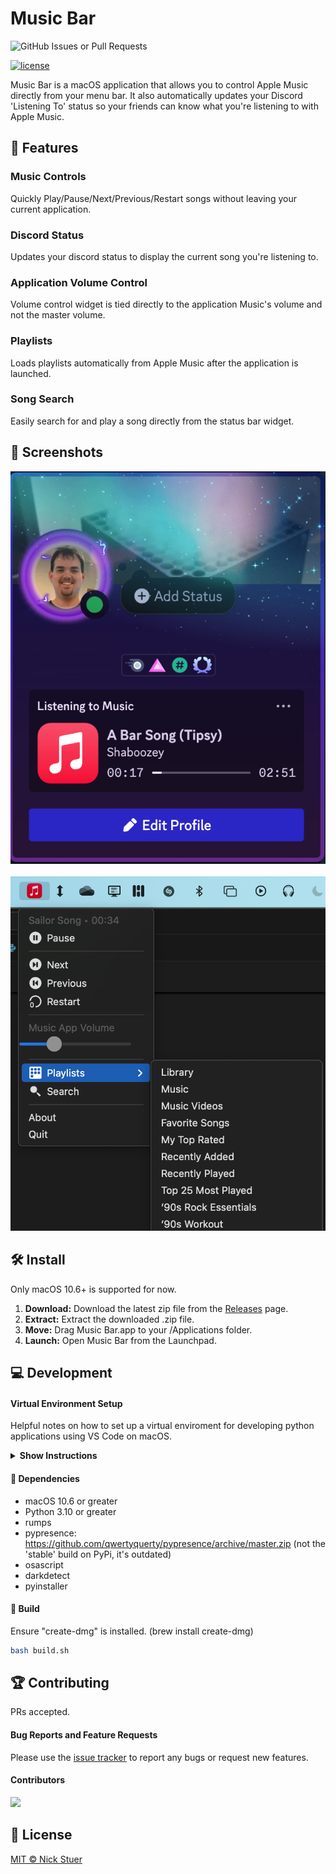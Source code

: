 # Music Bar

<img alt="GitHub Issues or Pull Requests" src="https://img.shields.io/github/issues/nickstuer/music-bar">

[![license](https://img.shields.io/github/license/nickstuer/music-bar.svg)](LICENSE)

Music Bar is a macOS application that allows you to control Apple Music directly from your menu bar. It also automatically updates your Discord 'Listening To' status so your friends can know what you're listening to with Apple Music.

## 📖 Features

### Music Controls

Quickly Play/Pause/Next/Previous/Restart songs without leaving your current application.

### Discord Status

Updates your discord status to display the current song you're listening to.

### Application Volume Control

Volume control widget is tied directly to the application Music's volume and not the master volume.

### Playlists

Loads playlists automatically from Apple Music after the application is launched.

### Song Search

Easily search for and play a song directly from the status bar widget.

## 💎 Screenshots

<img src="https://github.com/nickstuer/music-bar/blob/main/docs/discord_screenshot.png" > &nbsp; &nbsp; <img src="https://github.com/nickstuer/music-bar/blob/main/docs/app_screenshot.png" >

## 🛠 Install

Only macOS 10.6+ is supported for now.

1. **Download:** Download the latest zip file from the [Releases](https://github.com/nickstuer/music-bar/releases) page.
2. **Extract:** Extract the downloaded .zip file.
3. **Move:** Drag Music Bar.app to your /Applications folder.
4. **Launch:** Open Music Bar from the Launchpad.

## 💻 Development

#### Virtual Environment Setup

Helpful notes on how to set up a virtual enviroment for developing python applications using VS Code on macOS.

<details><summary><b>Show Instructions</b></summary>

1. Open "Folder" in VS Code

2. Create Virtual Environment
    1. Press CMD + SHIFT + P and Select 'Python: Create Virtual Environment'
    2. Follow the prompts

3. Change Default Terminal in VS Code
    1. Press CMD + SHIFT + P and Select 'Terminal: Select Default Profile'
    2. Choose 'Command Prompt'

4. Test the Virtual Environment
    1. Press CTRL + SHIFT + ~ to open a terminal.
    2. Ensure the prompt begins with '(.venv)'

5. Install the pip dependenies
    1. Type: pip install -r requirements.txt
        
</details>

#### 📌 Dependencies

- macOS 10.6 or greater
- Python 3.10 or greater
- rumps
- pypresence: https://github.com/qwertyquerty/pypresence/archive/master.zip (not the 'stable' build on PyPi, it's outdated)
- osascript
- darkdetect
- pyinstaller

#### 🔨 Build
Ensure "create-dmg" is installed.  (brew install create-dmg)
```bash
bash build.sh
```

## 🏆 Contributing

PRs accepted.

#### Bug Reports and Feature Requests

Please use the [issue tracker](https://github.com/nickstuer/music-bar/issues) to report any bugs or request new features.

#### Contributors

<a href = "https://github.com/nickstuer/music-bar/graphs/contributors">
  <img src = "https://contrib.rocks/image?repo=nickstuer/music-bar"/>
</a>

## 📃 License

[MIT © Nick Stuer](LICENSE)
